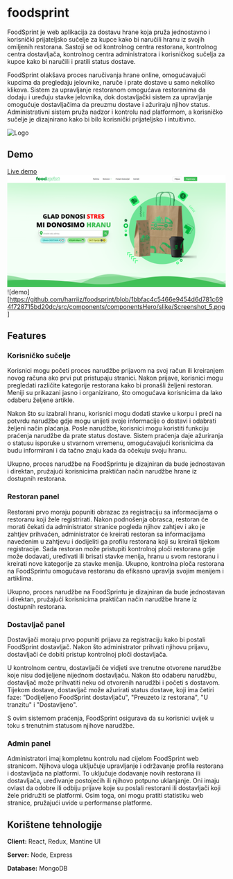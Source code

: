 
# foodsprint



FoodSprint je web aplikacija za dostavu hrane koja pruža jednostavno i korisnički prijateljsko sučelje za kupce kako bi naručili hranu iz svojih omiljenih restorana. Sastoji se od kontrolnog centra restorana, kontrolnog centra dostavljača, kontrolnog centra administratora i korisničkog sučelja za kupce kako bi naručili i pratili status dostave.

FoodSprint olakšava proces naručivanja hrane online, omogućavajući kupcima da pregledaju jelovnike, naruče i prate dostave u samo nekoliko klikova. Sistem za upravljanje restoranom omogućava restoranima da dodaju i uređuju stavke jelovnika, dok dostavljački sistem za upravljanje omogućuje dostavljačima da preuzmu dostave i ažuriraju njihov status. Administrativni sistem pruža nadzor i kontrolu nad platformom, a korisničko sučelje je dizajnirano kako bi bilo korisnički prijateljsko i intuitivno.



![Logo](https://foodsprint.onrender.com/static/media/foodsprint-logov6.1d248d4f4db66ac77e4a.png)

## Demo
[Live demo](https://foodsprint.onrender.com)
![demo](src/components/componentsHero/slike/Screenshot_5.png?raw=true "Title")
![demo][https://github.com/harriiz/foodsprint/blob/1bbfac4c5466e9454d6d781c694f728715bd20dc/src/components/componentsHero/slike/Screenshot_5.png]
## Features

### Korisničko sučelje 
Korisnici mogu početi proces narudžbe prijavom na svoj račun ili kreiranjem novog računa ako prvi put pristupaju stranici. Nakon prijave, korisnici mogu pregledati različite kategorije restorana kako bi pronašli željeni restoran. Meniji su prikazani jasno i organizirano, što omogućava korisnicima da lako odaberu željene artikle. 

Nakon što su izabrali hranu, korisnici mogu dodati stavke u korpu i preći na potvrdu narudžbe gdje mogu unijeti svoje informacije o dostavi i odabrati željeni način plaćanja.
Posle narudžbe, korisnici mogu koristiti funkciju praćenja narudžbe da prate status 
dostave. Sistem praćenja daje ažuriranja o statusu isporuke u stvarnom vrremenu, omogućavajući korisnicima da budu informirani i da tačno znaju kada da očekuju svoju hranu. 

Ukupno, proces narudžbe na FoodSprintu je dizajniran da bude jednostavan i direktan, pružajući korisnicima praktičan način narudžbe hrane iz dostupnih restorana.

### Restoran panel
Restorani prvo moraju popuniti obrazac za registraciju sa informacijama o restoranu koji žele registrirati. Nakon podnošenja obrasca, restoran će morati čekati da administrator stranice pogleda njihov zahtjev i ako je zahtjev prihvaćen, administrator će kreirati restoran sa informacijama navedenim u zahtjevu i dodijeliti ga profilu restorana koji su kreirali tijekom registracije. 
Sada restoran može pristupiti kontrolnoj ploči restorana gdje može dodavati, uređivati ili brisati stavke menija, hranu u svom restoranu i kreirati nove kategorije za stavke menija. 
Ukupno, kontrolna ploča restorana na FoodSprintu omogućava restoranu da efikasno upravlja svojim menijem i artiklima.
 

Ukupno, proces narudžbe na FoodSprintu je dizajniran da bude jednostavan i direktan, pružajući korisnicima praktičan način narudžbe hrane iz dostupnih restorana.

### Dostavljač panel
Dostavljači moraju prvo popuniti prijavu za registraciju kako bi postali FoodSprint dostavljač. Nakon što administrator prihvati njihovu prijavu, dostavljači će dobiti pristup kontrolnoj ploči dostavljača. 

U kontrolnom centru, dostavljači će vidjeti sve trenutne otvorene narudžbe koje nisu dodijeljene nijednom dostavljaču. Nakon što odaberu narudžbu, dostavljač može prihvatiti neku od otvorenih narudžbi i početi s dostavom. 
Tijekom dostave, dostavljač može ažurirati status dostave, koji ima četiri faze: "Dodijeljeno FoodSprint dostavljaču", "Preuzeto iz restorana", "U tranzitu" i "Dostavljeno". 

S ovim sistemom praćenja, FoodSprint osigurava da su korisnici uvijek u toku s trenutnim statusom njihove narudžbe.

### Admin panel 
Administratori imaj kompletnu kontrolu nad cijelom FoodSprint web stranicom. Njihova uloga uključuje upravljanje i održavanje profila restorana i dostavljača na platformi. To uključuje dodavanje novih restorana ili dostavljača, uređivanje postojećih ili njihovo potpuno uklanjanje. Oni imaju ovlast da odobre ili odbiju prijave koje su poslali restorani ili dostavljači koji žele pridružiti se platformi. Osim toga, oni mogu pratiti statistiku web stranice, pružajući uvide u performanse platforme.


## Korištene tehnologije

**Client:** React, Redux, Mantine UI 

**Server:** Node, Express

**Database:** MongoDB

